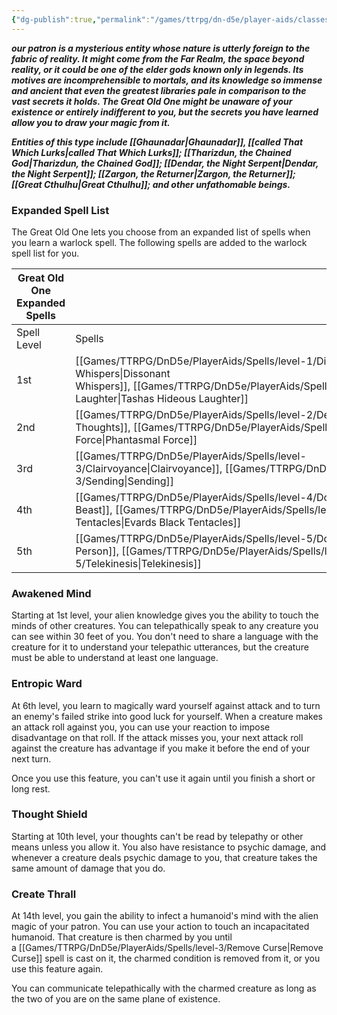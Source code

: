 ```yaml
---
{"dg-publish":true,"permalink":"/games/ttrpg/dn-d5e/player-aids/classes/class-specialisations/warlock-subclass-great-old-one/","tags":["TTRPG/DND/5e"]}
---
```



**_our patron is a mysterious entity whose nature is utterly foreign to the fabric of reality. It might come from the Far Realm, the space beyond reality, or it could be one of the elder gods known only in legends. Its motives are incomprehensible to mortals, and its knowledge so immense and ancient that even the greatest libraries pale in comparison to the vast secrets it holds. The Great Old One might be unaware of your existence or entirely indifferent to you, but the secrets you have learned allow you to draw your magic from it._**

**_Entities of this type include [[Ghaunadar\|Ghaunadar]], [[called That Which Lurks\|called That Which Lurks]]; [[Tharizdun, the Chained God\|Tharizdun, the Chained God]]; [[Dendar, the Night Serpent\|Dendar, the Night Serpent]]; [[Zargon, the Returner\|Zargon, the Returner]]; [[Great Cthulhu\|Great Cthulhu]]; and other unfathomable beings._**

### Expanded Spell List

The Great Old One lets you choose from an expanded list of spells when you learn a warlock spell. The following spells are added to the warlock spell list for you.

|Great Old One Expanded Spells|   |
|---|---|
|Spell Level|Spells|
|1st|[[Games/TTRPG/DnD5e/PlayerAids/Spells/level-1/Dissonant Whispers\|Dissonant Whispers]], [[Games/TTRPG/DnD5e/PlayerAids/Spells/level-1/Tashas Hideous Laughter\|Tashas Hideous Laughter]]|
|2nd|[[Games/TTRPG/DnD5e/PlayerAids/Spells/level-2/Detect Thoughts\|Detect Thoughts]], [[Games/TTRPG/DnD5e/PlayerAids/Spells/level-2/Phantasmal Force\|Phantasmal Force]]|
|3rd|[[Games/TTRPG/DnD5e/PlayerAids/Spells/level-3/Clairvoyance\|Clairvoyance]], [[Games/TTRPG/DnD5e/PlayerAids/Spells/level-3/Sending\|Sending]]|
|4th|[[Games/TTRPG/DnD5e/PlayerAids/Spells/level-4/Dominate Beast\|Dominate Beast]], [[Games/TTRPG/DnD5e/PlayerAids/Spells/level-4/Evards Black Tentacles\|Evards Black Tentacles]]|
|5th|[[Games/TTRPG/DnD5e/PlayerAids/Spells/level-5/Dominate Person\|Dominate Person]], [[Games/TTRPG/DnD5e/PlayerAids/Spells/level-5/Telekinesis\|Telekinesis]]|

### Awakened Mind

Starting at 1st level, your alien knowledge gives you the ability to touch the minds of other creatures. You can telepathically speak to any creature you can see within 30 feet of you. You don't need to share a language with the creature for it to understand your telepathic utterances, but the creature must be able to understand at least one language.

### Entropic Ward

At 6th level, you learn to magically ward yourself against attack and to turn an enemy's failed strike into good luck for yourself. When a creature makes an attack roll against you, you can use your reaction to impose disadvantage on that roll. If the attack misses you, your next attack roll against the creature has advantage if you make it before the end of your next turn.

Once you use this feature, you can't use it again until you finish a short or long rest.

### Thought Shield

Starting at 10th level, your thoughts can't be read by telepathy or other means unless you allow it. You also have resistance to psychic damage, and whenever a creature deals psychic damage to you, that creature takes the same amount of damage that you do.

### Create Thrall

At 14th level, you gain the ability to infect a humanoid's mind with the alien magic of your patron. You can use your action to touch an incapacitated humanoid. That creature is then charmed by you until a [[Games/TTRPG/DnD5e/PlayerAids/Spells/level-3/Remove Curse\|Remove Curse]] spell is cast on it, the charmed condition is removed from it, or you use this feature again.

You can communicate telepathically with the charmed creature as long as the two of you are on the same plane of existence.
